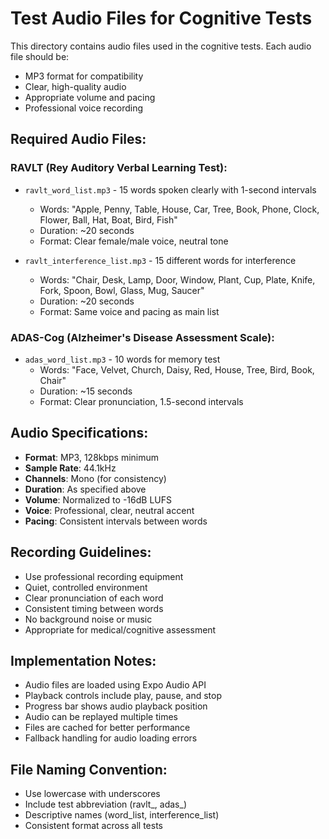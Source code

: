 # Test Audio Files for Cognitive Tests

This directory contains audio files used in the cognitive tests. Each audio file should be:
- MP3 format for compatibility
- Clear, high-quality audio
- Appropriate volume and pacing
- Professional voice recording

## Required Audio Files:

### RAVLT (Rey Auditory Verbal Learning Test):
- `ravlt_word_list.mp3` - 15 words spoken clearly with 1-second intervals
  - Words: "Apple, Penny, Table, House, Car, Tree, Book, Phone, Clock, Flower, Ball, Hat, Boat, Bird, Fish"
  - Duration: ~20 seconds
  - Format: Clear female/male voice, neutral tone

- `ravlt_interference_list.mp3` - 15 different words for interference
  - Words: "Chair, Desk, Lamp, Door, Window, Plant, Cup, Plate, Knife, Fork, Spoon, Bowl, Glass, Mug, Saucer"
  - Duration: ~20 seconds
  - Format: Same voice and pacing as main list

### ADAS-Cog (Alzheimer's Disease Assessment Scale):
- `adas_word_list.mp3` - 10 words for memory test
  - Words: "Face, Velvet, Church, Daisy, Red, House, Tree, Bird, Book, Chair"
  - Duration: ~15 seconds
  - Format: Clear pronunciation, 1.5-second intervals

## Audio Specifications:
- **Format**: MP3, 128kbps minimum
- **Sample Rate**: 44.1kHz
- **Channels**: Mono (for consistency)
- **Duration**: As specified above
- **Volume**: Normalized to -16dB LUFS
- **Voice**: Professional, clear, neutral accent
- **Pacing**: Consistent intervals between words

## Recording Guidelines:
- Use professional recording equipment
- Quiet, controlled environment
- Clear pronunciation of each word
- Consistent timing between words
- No background noise or music
- Appropriate for medical/cognitive assessment

## Implementation Notes:
- Audio files are loaded using Expo Audio API
- Playback controls include play, pause, and stop
- Progress bar shows audio playback position
- Audio can be replayed multiple times
- Files are cached for better performance
- Fallback handling for audio loading errors

## File Naming Convention:
- Use lowercase with underscores
- Include test abbreviation (ravlt_, adas_)
- Descriptive names (word_list, interference_list)
- Consistent format across all tests 